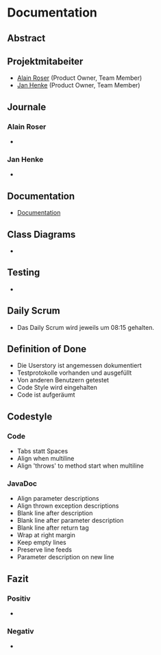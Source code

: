 # Documentation

## Abstract

## Projektmitabeiter
* [Alain Roser](https://git.bbcag.ch/brosea) (Product Owner, Team Member)
* [Jan Henke](https://git.bbcag.ch/bhenkj) (Product Owner, Team Member)
## Journale
### Alain Roser
*
### Jan Henke
*
## Documentation
* [Documentation](docs/documentation/documentation.md)
## Class Diagrams
*
## Testing
*
## Daily Scrum
* Das Daily Scrum wird jeweils um 08:15 gehalten.
## Definition of Done
* Die Userstory ist angemessen dokumentiert
* Testprotokolle vorhanden und ausgefüllt
* Von anderen Benutzern getestet
* Code Style wird eingehalten
* Code ist aufgeräumt
## Codestyle
### Code
* Tabs statt Spaces
* Align when multiline
* Align 'throws' to method start when multiline
### JavaDoc
* Align parameter descriptions
* Align thrown exception descriptions 
* Blank line after description 
* Blank line after parameter description 
* Blank line after return tag 
* Wrap at right margin 
* Keep empty lines 
* Preserve line feeds
* Parameter description on new line
## Fazit 
### Positiv 
*
### Negativ
*